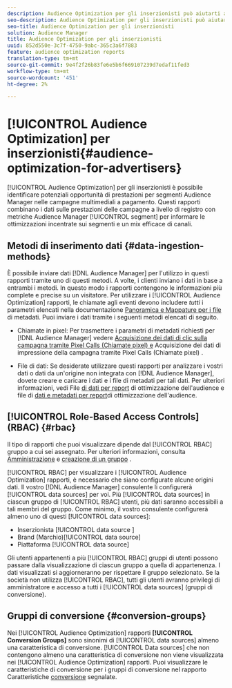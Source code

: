 ```yaml
---
description: Audience Optimization per gli inserzionisti può aiutarti a identificare potenziali opportunità di prestazioni per  segmenti Audience Manager nelle tue campagne multimediali a pagamento. Questi rapporti combinano i dati sulle prestazioni delle campagne a livello di registro con  metriche dei segmenti Audience Manager per informare le ottimizzazioni incentrate sui segmenti e un mix efficace di canali.
seo-description: Audience Optimization per gli inserzionisti può aiutarti a identificare potenziali opportunità di prestazioni per  segmenti Audience Manager nelle tue campagne multimediali a pagamento. Questi rapporti combinano i dati sulle prestazioni delle campagne a livello di registro con  metriche dei segmenti Audience Manager per informare le ottimizzazioni incentrate sui segmenti e un mix efficace di canali.
seo-title: Audience Optimization per gli inserzionisti
solution: Audience Manager
title: Audience Optimization per gli inserzionisti
uuid: 852d550e-3c7f-4750-9abc-365c3a6f7883
feature: audience optimization reports
translation-type: tm+mt
source-git-commit: 9e4f2f26b83fe6e5b6f669107239d7edaf11fed3
workflow-type: tm+mt
source-wordcount: '451'
ht-degree: 2%

---
```



# [!UICONTROL Audience Optimization] per inserzionisti{#audience-optimization-for-advertisers}

[!UICONTROL Audience Optimization] per gli inserzionisti è possibile identificare potenziali opportunità di prestazioni per  segmenti Audience Manager nelle campagne multimediali a pagamento. Questi rapporti combinano i dati sulle prestazioni delle campagne a livello di registro con  metriche Audience Manager [!UICONTROL segment] per informare le ottimizzazioni incentrate sui segmenti e un mix efficace di canali.

## Metodi di inserimento dati {#data-ingestion-methods}

È possibile inviare dati [!DNL Audience Manager] per l&#39;utilizzo in questi rapporti tramite uno di questi metodi. A volte, i clienti inviano i dati in base a entrambi i metodi. In questo modo i rapporti contengono le informazioni più complete e precise su un visitatore. Per utilizzare i [!UICONTROL Audience Optimization] rapporti, le chiamate agli eventi devono includere *tutti* i parametri elencati nella documentazione [Panoramica e Mappature per i file](../../../reporting/audience-optimization-reports/metadata-files-intro/metadata-file-overview.md) di metadati. Puoi inviare i dati tramite i seguenti metodi elencati di seguito.

* Chiamate in pixel: Per trasmettere i parametri di metadati richiesti per [!DNL Audience Manager] vedere [Acquisizione dei dati di clic sulla campagna tramite Pixel Calls (Chiamate pixel) e](../../../integration/media-data-integration/click-data-pixels.md) Acquisizione dei dati di impressione della campagna tramite Pixel Calls (Chiamate pixel) [](../../../integration/media-data-integration/impression-data-pixels.md).

* File di dati: Se desiderate utilizzare questi rapporti per analizzare i vostri dati o dati da un&#39;origine non integrata con [!DNL Audience Manager], dovete creare e caricare i dati e i file di metadati per tali dati. Per ulteriori informazioni, vedi File [di dati per report](../../../reporting/audience-optimization-reports/metadata-files-intro/datafiles-intro.md) di ottimizzazione dell&#39;audience e file di [dati e metadati per report](../../../reporting/audience-optimization-reports/metadata-files-intro/metadata-files-intro.md)di ottimizzazione dell&#39;audience.

## [!UICONTROL Role-Based Access Controls] (RBAC) {#rbac}

Il tipo di rapporti che puoi visualizzare dipende dal [!UICONTROL RBAC] gruppo a cui sei assegnato. Per ulteriori informazioni, consulta [Amministrazione](../../../features/administration/administration-overview.md) e [creazione di un gruppo](../../../features/administration/administration-overview.md#create-group) .

[!UICONTROL RBAC] per visualizzare i [!UICONTROL Audience Optimization] rapporti, è necessario che siano configurate alcune origini dati. Il vostro [!DNL Audience Manager] consulente li configurerà [!UICONTROL data sources] per voi. Più [!UICONTROL data sources] in ciascun gruppo di [!UICONTROL RBAC] utenti, più dati saranno accessibili a tali membri del gruppo. Come minimo, il vostro consulente configurerà almeno uno di questi [!UICONTROL data sources]:

* Inserzionista [!UICONTROL data source ]
* Brand (Marchio)[!UICONTROL data source]
* Piattaforma [!UICONTROL data source]

Gli utenti appartenenti a più [!UICONTROL RBAC] gruppi di utenti possono passare dalla visualizzazione di ciascun gruppo a quella di appartenenza. I dati visualizzati si aggiorneranno per rispettare il gruppo selezionato. Se la società non utilizza [!UICONTROL RBAC], tutti gli utenti avranno privilegi di amministratore e accesso a tutti i [!UICONTROL data sources] (gruppi di conversione).

## Gruppi di conversione {#conversion-groups}

Nei [!UICONTROL Audience Optimization] rapporti **[!UICONTROL Conversion Groups]** sono sinonimi di [!UICONTROL data sources] almeno una caratteristica di conversione. [!UICONTROL Data sources] che non contengono almeno una caratteristica di conversione non viene visualizzata nei [!UICONTROL Audience Optimization] rapporti. Puoi visualizzare le caratteristiche di conversione per i gruppi di conversione nel rapporto Caratteristiche [conversione](../../../reporting/audience-optimization-reports/aor-advertisers/reported-conversion-traits.md) segnalate.
